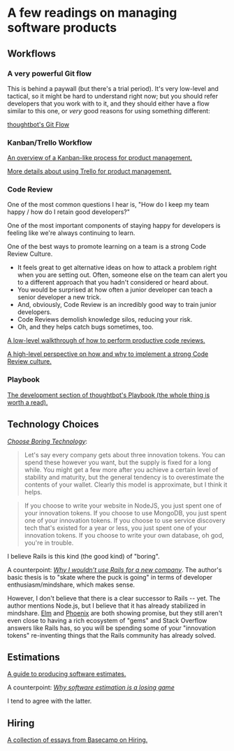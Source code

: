 # A few readings on managing software products

## Workflows

### A very powerful Git flow

This is behind a paywall (but there's a trial period). It's very low-level and tactical, so it might be hard to understand right now; but you should refer developers that you work with to it, and they should either have a flow similar to this one, or *very* good reasons for using something different:

[thoughtbot's Git Flow](https://thoughtbot.com/upcase/videos/git-thoughtbot-git-flow)

###  Kanban/Trello Workflow

[An overview of a Kanban-like process for product management.](https://robots.thoughtbot.com/how-we-use-trello-for-product-development)

[More details about using Trello for product management.](https://gist.github.com/raghubetina/7b5303df29c63b1a0e68156eece54ac2)

### Code Review

One of the most common questions I hear is, "How do I keep my team happy / how do I retain good developers?"

One of the most important components of staying happy for developers is feeling like we're always continuing to learn.

One of the best ways to promote learning on a team is a strong Code Review Culture.

 - It feels great to get alternative ideas on how to attack a problem right when you are setting out. Often, someone else on the team can alert you to a different approach that you hadn't considered or heard about.
 - You would be surprised at how often a junior developer can teach a senior developer a new trick.
 - And, obviously, Code Review is an incredibly good way to train junior developers.
 - Code Reviews demolish knowledge silos, reducing your risk.
 - Oh, and they helps catch bugs sometimes, too.

[A low-level walkthrough of how to perform productive code reviews.](https://thoughtbot.com/upcase/videos/tips-for-code-review)

[A high-level perspective on how and why to implement a strong Code Review culture. ](https://www.youtube.com/watch?v=PJjmw9TRB7s)

### Playbook

[The development section of thoughtbot's Playbook (the whole thing is worth a read).](https://playbook.thoughtbot.com/#developing)

## Technology Choices

[*Choose Boring Technology*](http://mcfunley.com/choose-boring-technology):

> Let's say every company gets about three innovation tokens. You can spend these however you want, but the supply is fixed for a long while. You might get a few more after you achieve a certain level of stability and maturity, but the general tendency is to overestimate the contents of your wallet. Clearly this model is approximate, but I think it helps.

> If you choose to write your website in NodeJS, you just spent one of your innovation tokens. If you choose to use MongoDB, you just spent one of your innovation tokens. If you choose to use service discovery tech that's existed for a year or less, you just spent one of your innovation tokens. If you choose to write your own database, oh god, you're in trouble.

I believe Rails is this kind (the good kind) of "boring".

A counterpoint: [*Why I wouldn’t use Rails for a new company*](https://blog.jaredfriedman.com/2015/09/15/why-i-wouldnt-use-rails-for-a-new-company/). The author's basic thesis is to "skate where the puck is going" in terms of developer enthusiasm/mindshare, which makes sense.

However, I don't believe that there is a clear successor to Rails -- yet. The author mentions Node.js, but I believe that it has already stabilized in mindshare. [Elm](http://elm-lang.org/) and [Phoenix](http://www.phoenixframework.org/) are both showing promise, but they still aren't even close to having a rich ecosystem of "gems" and Stack Overflow answers like Rails has, so you will be spending some of your "innovation tokens" re-inventing things that the Rails community has already solved.

## Estimations

[A guide to producing software estimates.](https://www.atlassian.com/agile/estimation)

A counterpoint: [*Why software estimation is a losing game*](https://rclayton.silvrback.com/software-estimation-is-a-losing-game)

I tend to agree with the latter.

## Hiring

[A collection of essays from Basecamp on Hiring.](https://m.signalvnoise.com/hiring-a-programmer-ditch-the-coding-interview-and-get-back-to-basics-f5c43e369eaf#.ow48v5rjz)